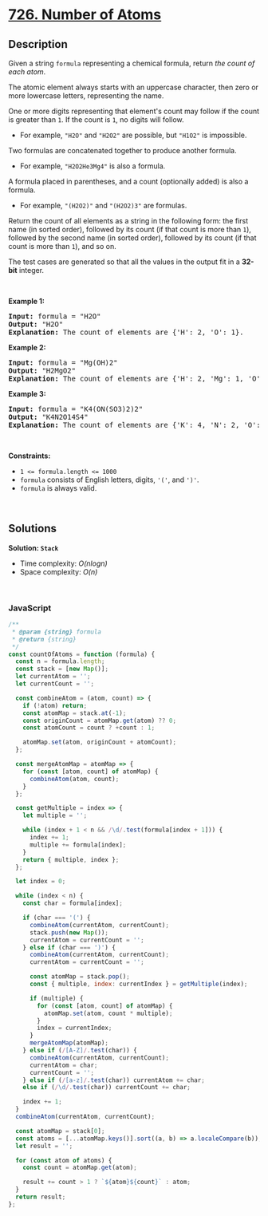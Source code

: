 # [726. Number of Atoms](https://leetcode.com/problems/number-of-atoms)

## Description

<div class="elfjS" data-track-load="description_content"><p>Given a string <code>formula</code> representing a chemical formula, return <em>the count of each atom</em>.</p>

<p>The atomic element always starts with an uppercase character, then zero or more lowercase letters, representing the name.</p>

<p>One or more digits representing that element's count may follow if the count is greater than <code>1</code>. If the count is <code>1</code>, no digits will follow.</p>

<ul>
	<li>For example, <code>"H2O"</code> and <code>"H2O2"</code> are possible, but <code>"H1O2"</code> is impossible.</li>
</ul>

<p>Two formulas are concatenated together to produce another formula.</p>

<ul>
	<li>For example, <code>"H2O2He3Mg4"</code> is also a formula.</li>
</ul>

<p>A formula placed in parentheses, and a count (optionally added) is also a formula.</p>

<ul>
	<li>For example, <code>"(H2O2)"</code> and <code>"(H2O2)3"</code> are formulas.</li>
</ul>

<p>Return the count of all elements as a string in the following form: the first name (in sorted order), followed by its count (if that count is more than <code>1</code>), followed by the second name (in sorted order), followed by its count (if that count is more than <code>1</code>), and so on.</p>

<p>The test cases are generated so that all the values in the output fit in a <strong>32-bit</strong> integer.</p>

<p>&nbsp;</p>
<p><strong class="example">Example 1:</strong></p>

<pre><strong>Input:</strong> formula = "H2O"
<strong>Output:</strong> "H2O"
<strong>Explanation:</strong> The count of elements are {'H': 2, 'O': 1}.
</pre>

<p><strong class="example">Example 2:</strong></p>

<pre><strong>Input:</strong> formula = "Mg(OH)2"
<strong>Output:</strong> "H2MgO2"
<strong>Explanation:</strong> The count of elements are {'H': 2, 'Mg': 1, 'O': 2}.
</pre>

<p><strong class="example">Example 3:</strong></p>

<pre><strong>Input:</strong> formula = "K4(ON(SO3)2)2"
<strong>Output:</strong> "K4N2O14S4"
<strong>Explanation:</strong> The count of elements are {'K': 4, 'N': 2, 'O': 14, 'S': 4}.
</pre>

<p>&nbsp;</p>
<p><strong>Constraints:</strong></p>

<ul>
	<li><code>1 &lt;= formula.length &lt;= 1000</code></li>
	<li><code>formula</code> consists of English letters, digits, <code>'('</code>, and <code>')'</code>.</li>
	<li><code>formula</code> is always valid.</li>
</ul>
</div>

<p>&nbsp;</p>

## Solutions

**Solution: `Stack`**

- Time complexity: <em>O(nlogn)</em>
- Space complexity: <em>O(n)</em>

<p>&nbsp;</p>

### **JavaScript**

```js
/**
 * @param {string} formula
 * @return {string}
 */
const countOfAtoms = function (formula) {
  const n = formula.length;
  const stack = [new Map()];
  let currentAtom = '';
  let currentCount = '';

  const combineAtom = (atom, count) => {
    if (!atom) return;
    const atomMap = stack.at(-1);
    const originCount = atomMap.get(atom) ?? 0;
    const atomCount = count ? +count : 1;

    atomMap.set(atom, originCount + atomCount);
  };

  const mergeAtomMap = atomMap => {
    for (const [atom, count] of atomMap) {
      combineAtom(atom, count);
    }
  };

  const getMultiple = index => {
    let multiple = '';

    while (index + 1 < n && /\d/.test(formula[index + 1])) {
      index += 1;
      multiple += formula[index];
    }
    return { multiple, index };
  };

  let index = 0;

  while (index < n) {
    const char = formula[index];

    if (char === '(') {
      combineAtom(currentAtom, currentCount);
      stack.push(new Map());
      currentAtom = currentCount = '';
    } else if (char === ')') {
      combineAtom(currentAtom, currentCount);
      currentAtom = currentCount = '';

      const atomMap = stack.pop();
      const { multiple, index: currentIndex } = getMultiple(index);

      if (multiple) {
        for (const [atom, count] of atomMap) {
          atomMap.set(atom, count * multiple);
        }
        index = currentIndex;
      }
      mergeAtomMap(atomMap);
    } else if (/[A-Z]/.test(char)) {
      combineAtom(currentAtom, currentCount);
      currentAtom = char;
      currentCount = '';
    } else if (/[a-z]/.test(char)) currentAtom += char;
    else if (/\d/.test(char)) currentCount += char;

    index += 1;
  }
  combineAtom(currentAtom, currentCount);

  const atomMap = stack[0];
  const atoms = [...atomMap.keys()].sort((a, b) => a.localeCompare(b));
  let result = '';

  for (const atom of atoms) {
    const count = atomMap.get(atom);

    result += count > 1 ? `${atom}${count}` : atom;
  }
  return result;
};
```
